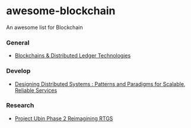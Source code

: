 # awesome-blockchain
An awesome list for Blockchain

### General
- [Blockchains & Distributed Ledger Technologies](https://blockchainhub.net/blockchains-and-distributed-ledger-technologies-in-general/)

### Develop
- [Designing Distributed Systems : Patterns and Paradigms for
Scalable, Reliable Services](https://azure.microsoft.com/mediahandler/files/resourcefiles/designing-distributed-systems/Designing_Distributed_Systems.pdf)

### Research
- [Project Ubin Phase 2 Reimagining RTGS](http://www.mas.gov.sg/~/media/ProjectUbin/Project%20Ubin%20Phase%202%20Reimagining%20RTGS.pdf)
